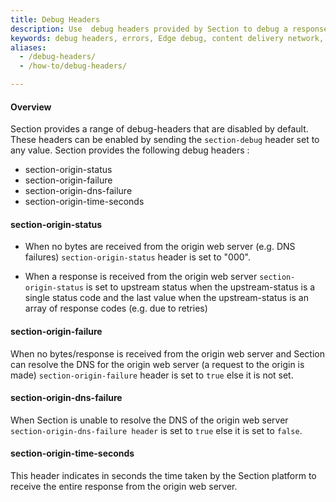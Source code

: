 ```yaml
---
title: Debug Headers
description: Use  debug headers provided by Section to debug a response.
keywords: debug headers, errors, Edge debug, content delivery network, CDN
aliases:
  - /debug-headers/
  - /how-to/debug-headers/

---
```

#### Overview

Section provides a range of debug-headers that are disabled by default. These headers can be enabled by sending the `section-debug` header set to any value. Section provides the following debug headers :

- section-origin-status
- section-origin-failure
- section-origin-dns-failure
- section-origin-time-seconds

#### section-origin-status

- When no bytes are received from the origin web server (e.g. DNS failures) `s​ection-origin-status` header is set to "000".

- When a response is received from the origin web server `section-origin-status` is set to upstream status when the upstream-status is a single status code and the last value when the upstream-status is an array of response codes (e.g. due to retries)

#### section-origin-failure

When no bytes/response is received from the origin web server and Section can resolve the DNS for the origin web server (a request to the origin is made) `section-origin-failure` header is set to `true` else it is not set.

#### section-origin-dns-failure

When Section is unable to resolve the DNS of the origin web server `section-origin-dns-failure header` is set to `true` else it is set to `false`.

#### section-origin-time-seconds

This header indicates in seconds the time taken by the Section platform to receive the entire response from the origin web server.

